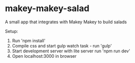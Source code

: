 # makey-makey-salad
A small app that integrates with Makey Makey to build salads

Setup:
1. Run 'npm install'
1. Compile css and start gulp watch task - run 'gulp'
1. Start development server with lite server run 'npm run dev'
1. Open localhost:3000 in browser
